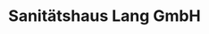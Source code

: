 ---
title: "Sanitätshaus Lang GmbH"
url: /essen/sanitaetshaus-lang-gmbh-steeler-strasse/
shop: Sanitätshaus
---
